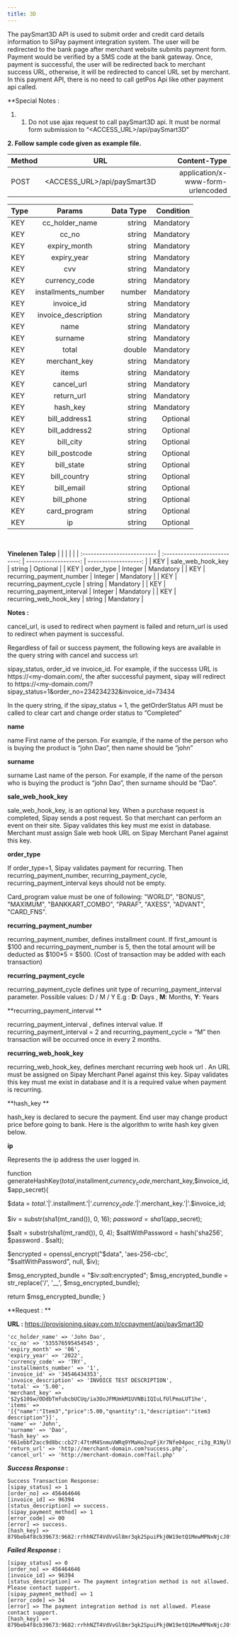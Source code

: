 ```yaml
---
title: 3D
---
```


The paySmart3D API is used to submit order and credit card details information to SiPay payment integration system. The user will be redirected to the bank page after merchant website submits payment form. Payment would be verified by a SMS code at the bank gateway. Once, payment is successful, the user will be redirected back to merchant success URL, otherwise, it will be redirected to cancel URL set by merchant. In this payment API, there is no need to call getPos Api like other payment api called.


**Special Notes :
1. 1.	Do not use ajax request to call paySmart3D api. It must be normal form submission to “<ACCESS_URL>/api/paySmart3D”

**2. Follow sample code given as example file.**


| Method                        | URL                         | Content-Type |
| :-------------------------- | :---------------------------: | -------------------: |
| POST | <ACCESS_URL>/api/paySmart3D | application/x-www-form-urlencoded |


| Type                        | Params                         | Data Type | Condition |
| :-------------------------- | :---------------------------: | -------------------: | -------------------: |
| KEY | cc_holder_name | string  | Mandatory |
| KEY | cc_no | string  | Mandatory |
| KEY | expiry_month | string  | Mandatory |
| KEY | expiry_year | string | Mandatory |
| KEY | cvv | string | Mandatory |
| KEY | currency_code | string | Mandatory |
| KEY | installments_number | number | Mandatory |
| KEY | invoice_id | string | Mandatory |
| KEY | invoice_description | string | Mandatory |
| KEY | name | string | Mandatory |
| KEY | surname | string | Mandatory |
| KEY | total | double | Mandatory |
| KEY | merchant_key | string | Mandatory |
| KEY | items | string | Mandatory |
| KEY | cancel_url | string | Mandatory |
| KEY | return_url | string | Mandatory |
| KEY | hash_key | string | Mandatory |
| KEY | bill_address1 | string | Optional |
| KEY | bill_address2 | string | Optional |
| KEY | bill_city | string | Optional |
| KEY | bill_postcode | string | Optional |
| KEY | bill_state | string | Optional |
| KEY | bill_country | string | Optional |
| KEY | bill_email | string | Optional |
| KEY | bill_phone | string  | Optional  |
| KEY | card_program | string | Optional |
| KEY | ip | string | Optional |

</br>

**Yinelenen Talep**
| | | | |
| :-------------------------- | :---------------------------: | -------------------: | -------------------: |
| KEY | sale_web_hook_key  | string  | Optional  |
| KEY | order_type  | Integer  | Mandatory  |
| KEY | recurring_payment_number  | Integer  |  Mandatory |
| KEY | recurring_payment_cycle  | string  | Mandatory  |
| KEY | recurring_payment_interval  | Integer  | Mandatory  |
| KEY | recurring_web_hook_key  | string  |  Mandatory |


**Notes :**

cancel_url, is used to redirect when payment is failed and return_url is used to redirect when payment is successful.

Regardless of fail or success payment, the following keys are available in the query string with cancel and  success url:

sipay_status, order_id ve invoice_id. For example, if the successs URL is https://<my-domain.com/, the after successful payment, sipay will redirect to https://<my-domain.com/?sipay_status=1&order_no=234234232&invoice_id=73434

In the query string, if the sipay_status = 1, the getOrderStatus API must  be called to clear cart and  change order status to “Completed”


**name**

name First name of the  person. For example, if the name of the person who is buying the product is “john Dao”, then name should be “john”

**surname**

surname Last name of the  person. For example, if the name of the person who is buying the product is “john Dao”, then surname should be “Dao”.

**sale_web_hook_key**

sale_web_hook_key, is an optional key. When a purchase request is completed, Sipay sends a post request. So that merchant can perform an event on their site. Sipay validates this key must me exist in database. Merchant must assign Sale web hook URL on Sipay Merchant Panel against this key.   

**order_type**

If order_type=1, Sipay validates payment for recurring. Then recurring_payment_number, recurring_payment_cycle, recurring_payment_interval  keys should not be empty.

Card_program value must be one of following: "WORLD", "BONUS", "MAXIMUM", "BANKKART_COMBO", "PARAF", "AXESS", "ADVANT", "CARD_FNS".

**recurring_payment_number**

recurring_payment_number,  defines installment count. If first_amount is $100 and recurring_payment_number is 5, then the total amount will be deducted as $100*5 = $500. (Cost of transaction may be added with each transaction)

**recurring_payment_cycle**

recurring_payment_cycle defines unit type of recurring_payment_interval parameter. Possible values: D / M / Y
E.g :  **D**: Days , **M**: Months, **Y**: Years


**recurring_payment_interval  **

recurring_payment_interval  ,  defines interval value. If recurring_payment_interval  = 2 and recurring_payment_cycle = “M” then transaction will be occurred once in every 2 months.


**recurring_web_hook_key**

recurring_web_hook_key, defines merchant recurring web hook url . An URL must be assigned on Sipay Merchant Panel against this key. Sipay validates this key must me exist in database and it is a required value when payment is recurring.



**hash_key **

hash_key is declared to secure the payment. End user may change product price before going to bank. Here is the algorithm to write hash key given below.

**ip**

Represents the ip address the user logged in.


function generateHashKey($total,$installment,$currency_code,$merchant_key,$invoice_id,
$app_secret){

 $data = $total.'|'.$installment.'|'.$currency_code.'|'.$merchant_key.'|'.$invoice_id;

 $iv = substr(sha1(mt_rand()), 0, 16);
 $password = sha1($app_secret);

 $salt = substr(sha1(mt_rand()), 0, 4);
 $saltWithPassword = hash('sha256', $password . $salt);

 $encrypted = openssl_encrypt("$data", 'aes-256-cbc', "$saltWithPassword", null, $iv);

 $msg_encrypted_bundle = "$iv:$salt:$encrypted";
 $msg_encrypted_bundle = str_replace('/', '__', $msg_encrypted_bundle);

 return $msg_encrypted_bundle;
}


**Request : **

**URL :** https://provisioning.sipay.com.tr/ccpayment/api/paySmart3D
``` markup
'cc_holder_name' => 'John Dao',
'cc_no' => '535576595454545',
'expiry_month' => '06',
'expiry_year' => '2022',
'currency_code' => 'TRY',
'installments_number' => '1',
'invoice_id' => '34546434353',
'invoice_description' => 'INVOICE TEST DESCRIPTION',
'total' => '5.00',
'merchant_key' => '$2y$10$w/ODdbTmfubcbUCUq/ia3OoJFMUmkM1UVNBiIQIuLfUlPmaLUT1he',
'items' => '[{"name":"Item3","price":5.00,"qnantity":1,"description":"item3 description"}]',
'name' => 'John',
'surname' => 'Dao',
'hash_key' => '661ebbf2acc9d8bc:cb27:47tnM4SnmuVWRq9YMaHo2npFjXr7Nfe04poc_ri3g_R1NylhHZcj0Zu3Eul4K7tPmEV2kRxpiDUa8If4xgxAHyM6j+mJaLGL73FFFxoEEJcwhqr5GYOTbQbT7+G2TtnU',
'return_url' => 'http://merchant-domain.com?success.php',
'cancel_url' => 'http://merchant-domain.com?fail.php'
```

**_Success Response_ :**

``` markup
Success Transaction Response:
[sipay_status] => 1
[order_no] => 456464646
[invoice_id] => 96394
[status_description] => success.
[sipay_payment_method] => 1
[error_code] => 00
[error] => success.
[hash_key] => 879beb4f8cb39673:9682:rrhhNZT4VdVvGl8mr3qk2SpuiPkj0W19etQ1MewMPNxNjcJ0fLZ__8D3Q9blpZHPY
```

**_Failed Response_ :**

``` markup
[sipay_status] => 0
[order_no] => 456464646
[invoice_id] => 96394
[status_description] => The payment integration method is not allowed. Please contact support.
[sipay_payment_method] => 1
[error_code] => 34
[error] => The payment integration method is not allowed. Please contact support.
[hash_key] => 879beb4f8cb39673:9682:rrhhNZT4VdVvGl8mr3qk2SpuiPkj0W19etQ1MewMPNxNjcJ0fLZ__8D3Q9blpZHPY
```
